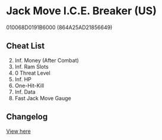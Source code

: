 # Jack Move I.C.E. Breaker (US)
010068D0191B6000 (864A25AD21856649)

## Cheat List
2. Inf. Money (After Combat)
3. Inf. Ram Slots
4. 0 Threat Level
5. Inf. HP
6. One-Hit-Kill
7. Inf. Data
8. Fast Jack Move Gauge

## Changelog
[View here](./CHANGELOG.md)